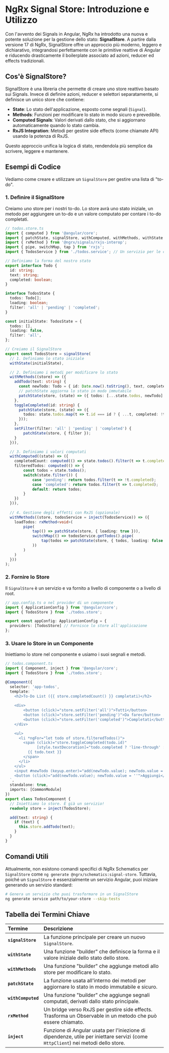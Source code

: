 # NgRx Signal Store: Introduzione e Utilizzo

Con l'avvento dei Signals in Angular, NgRx ha introdotto una nuova e potente soluzione per la gestione dello stato: **SignalStore**. A partire dalla versione 17 di NgRx, SignalStore offre un approccio più moderno, leggero e dichiarativo, integrandosi perfettamente con le primitive reattive di Angular e riducendo drasticamente il boilerplate associato ad azioni, reducer ed effects tradizionali.

## Cos'è SignalStore?

SignalStore è una libreria che permette di creare uno store reattivo basato sui Signals. Invece di definire azioni, reducer e selettori separatamente, si definisce un unico store che contiene:

* **State**: Lo stato dell'applicazione, esposto come segnali (`Signal`).
* **Methods**: Funzioni per modificare lo stato in modo sicuro e prevedibile.
* **Computed Signals**: Valori derivati dallo stato, che si aggiornano automaticamente quando lo stato cambia.
* **RxJS Integration**: Metodi per gestire side effects (come chiamate API) usando la potenza di RxJS.

Questo approccio unifica la logica di stato, rendendola più semplice da scrivere, leggere e mantenere.

## Esempi di Codice

Vediamo come creare e utilizzare un `SignalStore` per gestire una lista di "to-do".

### 1. Definire il SignalStore

Creiamo uno store per i nostri to-do. Lo store avrà uno stato iniziale, un metodo per aggiungere un to-do e un valore computato per contare i to-do completati.

```typescript
// todos.store.ts
import { computed } from '@angular/core';
import { patchState, signalStore, withComputed, withMethods, withState } from '@ngrx/signals';
import { rxMethod } from '@ngrx/signals/rxjs-interop';
import { pipe, switchMap, tap } from 'rxjs';
import { TodosService } from './todos.service'; // Un servizio per le chiamate API

// Definiamo la forma del nostro stato
export interface Todo {
  id: string;
  text: string;
  completed: boolean;
}

interface TodosState {
  todos: Todo[];
  loading: boolean;
  filter: 'all' | 'pending' | 'completed';
}

const initialState: TodosState = {
  todos: [],
  loading: false,
  filter: 'all',
};

// Creiamo il SignalStore
export const TodosStore = signalStore(
  // 1. Definiamo lo stato iniziale
  withState(initialState),

  // 2. Definiamo i metodi per modificare lo stato
  withMethods((store) => ({
    addTodo(text: string) {
      const newTodo: Todo = { id: Date.now().toString(), text, completed: false };
      // patchState aggiorna lo stato in modo immutabile
      patchState(store, (state) => ({ todos: [...state.todos, newTodo] }));
    },
    toggleCompleted(id: string) {
      patchState(store, (state) => ({
        todos: state.todos.map(t => t.id === id ? { ...t, completed: !t.completed } : t)
      }));
    },
    setFilter(filter: 'all' | 'pending' | 'completed') {
        patchState(store, { filter });
    }
  })),

  // 3. Definiamo i valori computati
  withComputed((state) => ({
    completedCount: computed(() => state.todos().filter(t => t.completed).length),
    filteredTodos: computed(() => {
        const todos = state.todos();
        switch(state.filter()) {
            case 'pending': return todos.filter(t => !t.completed);
            case 'completed': return todos.filter(t => t.completed);
            default: return todos;
        }
    })
  })),
  
  // 4. Gestione degli effetti con RxJS (opzionale)
  withMethods((store, todosService = inject(TodosService)) => ({
    loadTodos: rxMethod<void>(
        pipe(
            tap(() => patchState(store, { loading: true })),
            switchMap(() => todosService.getTodos().pipe(
                tap(todos => patchState(store, { todos, loading: false }))
            ))
        )
    )
  }))
);
```

### 2. Fornire lo Store

Il `SignalStore` è un servizio e va fornito a livello di componente o a livello di root.

```typescript
// app.config.ts o nel provider di un componente
import { ApplicationConfig } from '@angular/core';
import { TodosStore } from './todos.store';

export const appConfig: ApplicationConfig = {
  providers: [TodosStore] // Fornisce lo store all'applicazione
};
```

### 3. Usare lo Store in un Componente

Iniettiamo lo store nel componente e usiamo i suoi segnali e metodi.

```typescript
// todos.component.ts
import { Component, inject } from '@angular/core';
import { TodosStore } from './todos.store';

@Component({
  selector: 'app-todos',
  template: `
    <h2>To-Do List ({{ store.completedCount() }} completati)</h2>
    
    <div>
        <button (click)="store.setFilter('all')">Tutti</button>
        <button (click)="store.setFilter('pending')">Da fare</button>
        <button (click)="store.setFilter('completed')">Completati</button>
    </div>

    <ul>
      <li *ngFor="let todo of store.filteredTodos()">
        <span (click)="store.toggleCompleted(todo.id)" 
              [style.textDecoration]="todo.completed ? 'line-through' : 'none'">
          {{ todo.text }}
        </span>
      </li>
    </ul>
    <input #newTodo (keyup.enter)="add(newTodo.value); newTodo.value = ''" placeholder="Nuovo to-do">
    <button (click)="add(newTodo.value); newTodo.value = ''">Aggiungi</button>
  `,
  standalone: true,
  imports: [CommonModule]
})
export class TodosComponent {
  // Iniettiamo lo store. È già un servizio!
  readonly store = inject(TodosStore);

  add(text: string) {
    if (text) {
      this.store.addTodo(text);
    }
  }
}
```

## Comandi Utili

Attualmente, non esistono comandi specifici di NgRx Schematics per `SignalStore` come `ng generate @ngrx/schematics:signal-store`. Tuttavia, poiché un `SignalStore` è essenzialmente un servizio Angular, puoi iniziare generando un servizio standard:

```bash
# Genera un servizio che puoi trasformare in un SignalStore
ng generate service path/to/your-store --skip-tests
```

## Tabella dei Termini Chiave

| Termine | Descrizione |
| :--- | :--- |
| **`signalStore`** | La funzione principale per creare un nuovo `SignalStore`. |
| **`withState`** | Una funzione "builder" che definisce la forma e il valore iniziale dello stato dello store. |
| **`withMethods`** | Una funzione "builder" che aggiunge metodi allo store per modificare lo stato. |
| **`patchState`** | La funzione usata all'interno dei metodi per aggiornare lo stato in modo immutabile e sicuro. |
| **`withComputed`** | Una funzione "builder" che aggiunge segnali computati, derivati dallo stato principale. |
| **`rxMethod`** | Un bridge verso RxJS per gestire side effects. Trasforma un Observable in un metodo che può essere chiamato. |
| **`inject`** | Funzione di Angular usata per l'iniezione di dipendenze, utile per iniettare servizi (come `HttpClient`) nei metodi dello store. |

